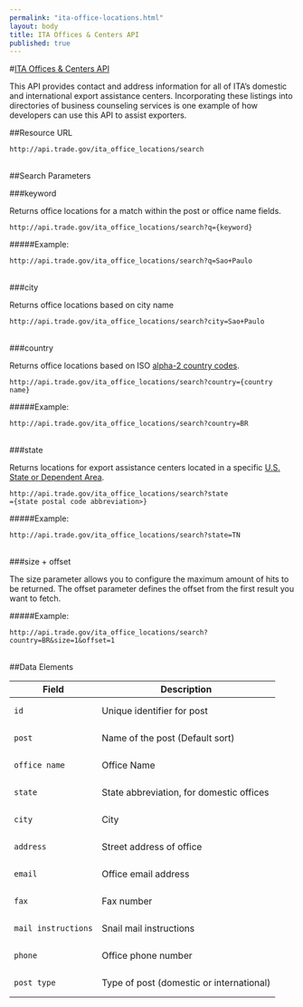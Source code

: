 ```yaml
---
permalink: "ita-office-locations.html"
layout: body
title: ITA Offices & Centers API
published: true
---
```


#<a href="ita-office-locations.html">ITA Offices & Centers API</a>

This API provides contact and address information for all of ITA’s domestic and international export assistance centers. Incorporating these listings into directories of business counseling services is one example of how developers can use this API to assist exporters.

##Resource URL

    http://api.trade.gov/ita_office_locations/search
</br>
##Search Parameters

###keyword

Returns office locations for a match within the post or office name fields.

    http://api.trade.gov/ita_office_locations/search?q={keyword}

#####Example:

    http://api.trade.gov/ita_office_locations/search?q=Sao+Paulo
</br>
###city

Returns office locations based on city name

    http://api.trade.gov/ita_office_locations/search?city=Sao+Paulo
</br>
###country

Returns office locations based on ISO [alpha-2 country codes](http://www.iso.org/iso/home/standards/country_codes/country_names_and_code_elements.htm).

    http://api.trade.gov/ita_office_locations/search?country={country name}
	
#####Example:

    http://api.trade.gov/ita_office_locations/search?country=BR
</br>
###state

Returns locations for export assistance centers located in a specific  [U.S. State or Dependent Area](https://www.usps.com/send/official-abbreviations.htm).

    http://api.trade.gov/ita_office_locations/search?state
	={state postal code abbreviation>}

#####Example:

    http://api.trade.gov/ita_office_locations/search?state=TN
</br>
###size + offset

The size parameter allows you to configure the maximum amount of hits to be returned. The offset parameter defines the offset from the first result you want to fetch.

#####Example:

    http://api.trade.gov/ita_office_locations/search?country=BR&size=1&offset=1

</br>
##Data Elements

| Field             | Description                                                     |
| ----------------- | --------------------------------------------------------------- |
| <pre><code>id</code></pre>                | Unique identifier for post                                      |
| <pre><code>post</code></pre>              | Name of the post (Default sort)                                 |
| <pre><code>office_name</code></pre>       | Office Name                                                     |
| <pre><code>state</code></pre>             | State abbreviation, for domestic offices                        |
| <pre><code>city</code></pre>              | City                                                            |
| <pre><code>address</code></pre>           | Street address of office                                        |
| <pre><code>email</code></pre>             | Office email address                                            |
| <pre><code>fax</code></pre>               | Fax number                                                      |
| <pre><code>mail_instructions</code></pre> | Snail mail instructions                                         |
| <pre><code>phone</code></pre>             | Office phone number                                             |
| <pre><code>post_type</code></pre>         | Type of post (domestic or international)                        |